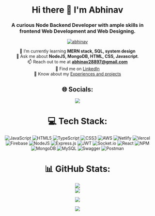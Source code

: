 <div align="center" dir="auto">
<h1> Hi there 👋 I'm Abhinav </h1>
<h3>A curious Node Backend Developer with ample skills in frontend Web Development and Web Designing.</h3>

<p > <a href="https://github.com/ryo-ma/github-profile-trophy"><img src="https://github-profile-trophy.vercel.app/?username=Abhinav068" alt="abhinav" /></a> </p>


🌱 I’m currently learning **MERN stack, SQL, system design**  
💬 Ask me about **NodeJS, MongoDB, HTML, CSS, Javascript**.  
📫 Reach out to me at **abhinav28897@gmail.com**  
📱 Find me on [LinkedIn](www.linkedin.com/in/abhinav068)  
💼 Know about my [Experiences and projects](https://abhinav068.github.io/)

## 🌐 Socials:
 [![](https://img.shields.io/badge/LinkedIn-%230077B5.svg?logo=linkedin&logoColor=white)](https://linkedin.com/in/abhinav068) 

# 💻 Tech Stack: 
![JavaScript](https://img.shields.io/badge/javascript-%23323330.svg?style=for-the-badge&logo=javascript&logoColor=%23F7DF1E) ![HTML5](https://img.shields.io/badge/html5-%23E34F26.svg?style=for-the-badge&logo=html5&logoColor=white) ![TypeScript](https://img.shields.io/badge/typescript-%23007ACC.svg?style=for-the-badge&logo=typescript&logoColor=white) ![CSS3](https://img.shields.io/badge/css3-%231572B6.svg?style=for-the-badge&logo=css3&logoColor=white) ![AWS](https://img.shields.io/badge/AWS-%23FF9900.svg?style=for-the-badge&logo=amazon-aws&logoColor=white) ![Netlify](https://img.shields.io/badge/netlify-%23000000.svg?style=for-the-badge&logo=netlify&logoColor=#00C7B7) ![Vercel](https://img.shields.io/badge/vercel-%23000000.svg?style=for-the-badge&logo=vercel&logoColor=white) ![Firebase](https://img.shields.io/badge/firebase-%23039BE5.svg?style=for-the-badge&logo=firebase) ![NodeJS](https://img.shields.io/badge/node.js-6DA55F?style=for-the-badge&logo=node.js&logoColor=white) ![Express.js](https://img.shields.io/badge/express.js-%23404d59.svg?style=for-the-badge&logo=express&logoColor=%2361DAFB) ![JWT](https://img.shields.io/badge/JWT-black?style=for-the-badge&logo=JSON%20web%20tokens) ![Socket.io](https://img.shields.io/badge/Socket.io-black?style=for-the-badge&logo=socket.io&badgeColor=010101) ![React](https://img.shields.io/badge/react-%2320232a.svg?style=for-the-badge&logo=react&logoColor=%2361DAFB) ![NPM](https://img.shields.io/badge/NPM-%23000000.svg?style=for-the-badge&logo=npm&logoColor=white) ![MongoDB](https://img.shields.io/badge/MongoDB-%234ea94b.svg?style=for-the-badge&logo=mongodb&logoColor=white) ![MySQL](https://img.shields.io/badge/mysql-%2300f.svg?style=for-the-badge&logo=mysql&logoColor=white) ![Swagger](https://img.shields.io/badge/-Swagger-%23Clojure?style=for-the-badge&logo=swagger&logoColor=white) ![Postman](https://img.shields.io/badge/Postman-FF6C37?style=for-the-badge&logo=postman&logoColor=white) 

# 📊 GitHub Stats:
![](https://github-readme-stats.vercel.app/api?username=Abhinav068&theme=dark&hide_border=false&include_all_commits=false&count_private=true)<br/>
![](https://github-readme-streak-stats.herokuapp.com/?user=Abhinav068&theme=dark&hide_border=false)<br/>
 
![](https://github-readme-stats.vercel.app/api/top-langs/?username=Abhinav068&theme=dark&hide_border=false&include_all_commits=false&count_private=true&layout=compact)<br/>

[![](https://visitcount.itsvg.in/api?id=Abhinav068&icon=0&color=0)](https://visitcount.itsvg.in)
  </div>